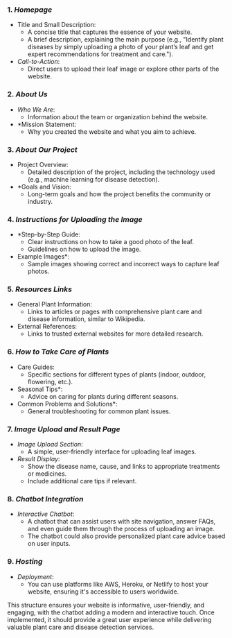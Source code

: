 ### 1. *Homepage*
   - Title and Small Description: 
     - A concise title that captures the essence of your website.
     - A brief description, explaining the main purpose (e.g., "Identify plant diseases by simply uploading a photo of your plant’s leaf and get expert recommendations for treatment and care.").
   - *Call-to-Action*: 
     - Direct users to upload their leaf image or explore other parts of the website.

### 2. *About Us*
   - *Who We Are*: 
     - Information about the team or organization behind the website.
   - *Mission Statement: 
     - Why you created the website and what you aim to achieve.

### 3. *About Our Project*
   - Project Overview:
     - Detailed description of the project, including the technology used (e.g., machine learning for disease detection).
   - *Goals and Vision:
     - Long-term goals and how the project benefits the community or industry.

### 4. *Instructions for Uploading the Image*
   - *Step-by-Step Guide:
     - Clear instructions on how to take a good photo of the leaf.
     - Guidelines on how to upload the image.
   - Example Images*:
     - Sample images showing correct and incorrect ways to capture leaf photos.

### 5. *Resources Links*
   - General Plant Information:
     - Links to articles or pages with comprehensive plant care and disease information, similar to Wikipedia.
   - External References:
     - Links to trusted external websites for more detailed research.

### 6. *How to Take Care of Plants*
   - Care Guides:
     - Specific sections for different types of plants (indoor, outdoor, flowering, etc.).
   - Seasonal Tips*:
     - Advice on caring for plants during different seasons.
   - Common Problems and Solutions*:
     - General troubleshooting for common plant issues.

### 7. *Image Upload and Result Page*
   - *Image Upload Section*:
     - A simple, user-friendly interface for uploading leaf images.
   - *Result Display*:
     - Show the disease name, cause, and links to appropriate treatments or medicines.
     - Include additional care tips if relevant.

### 8. *Chatbot Integration*
   - *Interactive Chatbot*:
     - A chatbot that can assist users with site navigation, answer FAQs, and even guide them through the process of uploading an image.
     - The chatbot could also provide personalized plant care advice based on user inputs.

### 9. *Hosting*
   - *Deployment*:
     - You can use platforms like AWS, Heroku, or Netlify to host your website, ensuring it's accessible to users worldwide.

This structure ensures your website is informative, user-friendly, and engaging, with the chatbot adding a modern and interactive touch. Once implemented, it should provide a great user experience while delivering valuable plant care and disease detection services.